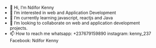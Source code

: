 - 👋 Hi, I’m Ndifor Kenny
- 👀 I’m interested in web and Application Development
- 🌱 I’m currently learning javascript, reactjs and Java
- 💞️ I’m looking to collaborate on web and application development projects.
- 📫 How to reach me whatsapp: +237679159890 instagram: kenny_237 Facebook: Ndifor Kenny

<!---
kenny237/kenny237 is a ✨ special ✨ repository because its `README.md` (this file) appears on your GitHub profile.
You can click the Preview link to take a look at your changes.
--->
